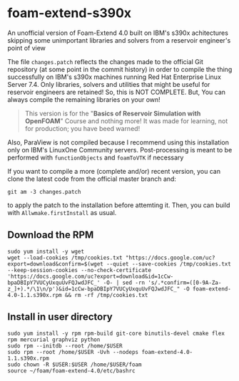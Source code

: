 # foam-extend-s390x
An unofficial version of Foam-Extend 4.0 built on IBM's s390x achitectures skipping some unimportant libraries and solvers 
from a reservoir engineer's point of view

The file `changes.patch` reflects the changes made to the official Git repository (at some point in the commit history) 
in order to compile the thing successfully
on IBM's s390x machines running Red Hat Enterprise Linux Server 7.4. Only libraries, solvers and utilities that might be useful
for reservoir engineers are retained! So, this is NOT COMPLETE. But, You can always compile the remaining libraries 
on your own!

>This version is for the "**Basics of Reservoir Simulation with OpenFOAM**" Course and nothing more! It was made for 
>learning, not for production; you have beed warned!

Also, ParaView is not compiled because I recommend using this installation only on IBM's LinuxOne Community servers. 
Post-processing is meant to be performed with `functionObjects` and `foamToVTK` if necessary

If you want to compile a more (complete and/or) recent version, you can clone the latest code from the official master branch
and:
```
git am -3 changes.patch
```
to apply the patch to the installation before attemting it. Then, you can build with `Allwmake.firstInstall` as usual.

## Download the RPM

```
sudo yum install -y wget
wget --load-cookies /tmp/cookies.txt "https://docs.google.com/uc?export=download&confirm=$(wget --quiet --save-cookies /tmp/cookies.txt --keep-session-cookies --no-check-certificate 'https://docs.google.com/uc?export=download&id=1cCw-bpaDBIpY7VUCyUxquUvFQJwdJFC_' -O- | sed -rn 's/.*confirm=([0-9A-Za-z_]+).*/\1\n/p')&id=1cCw-bpaDBIpY7VUCyUxquUvFQJwdJFC_" -O foam-extend-4.0-1.1.s390x.rpm && rm -rf /tmp/cookies.txt
```

## Install in user directory
```
sudo yum install -y rpm rpm-build git-core binutils-devel cmake flex rpm mercurial graphviz python
sudo rpm --initdb --root /home/$USER
sudo rpm --root /home/$USER -Uvh --nodeps foam-extend-4.0-1.1.s390x.rpm
sudo chown -R $USER:$USER /home/$USER/foam
source ~/foam/foam-extend-4.0/etc/bashrc
```

